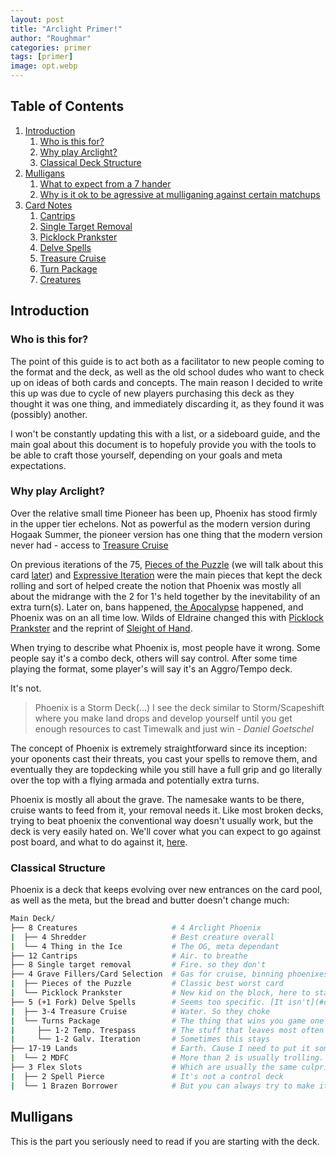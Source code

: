```yaml
---
layout: post
title: "Arclight Primer!"
author: "Roughmar"
categories: primer
tags: [primer]
image: opt.webp
---
```


## Table of Contents

1. [Introduction](#introduction)
   1. [Who is this for?](#who-is-this-for)
   2. [Why play Arclight?](#why-play-arclight)
   3. [Classical Deck Structure](#classical_structure)
2. [Mulligans](#mulligans)
   1. [What to expect from a 7 hander](#7hander)
   2. [Why is it ok to be agressive at mulliganing against certain matchups](#aggro-mulligan)
3. [Card Notes](#card-notes)
   1. [Cantrips](#cantrips)
   2. [Single Target Removal](#single-target)
   3. [Picklock Prankster](#picklock-prankster)
   4. [Delve Spells](#delve-spells)
   5. [Treasure Cruise](#treasure-cruise)
   6. [Turn Package](#turn-package)
   7. [Creatures](#creatures)


## Introduction

### Who is this for?

The point of this guide is to act both as a facilitator to new people coming to the format and the deck, as well as the old school dudes who want to check up on ideas of both cards and concepts.
The main reason I decided to write this up was due to cycle of new players purchasing this deck as they thought it was one thing, and immediately discarding it, as they found it was (possibly) another.

I won't be constantly updating this with a list, or a sideboard guide, and the main goal about this document is to hopefuly provide you with the tools to be able to craft those yourself, depending on your goals and meta expectations.

### Why play Arclight?

Over the relative small time Pioneer has been up, Phoenix has stood firmly in the upper tier echelons.
Not as powerful as the modern version during Hogaak Summer, the pioneer version has one thing that the modern version never had - access to [Treasure Cruise](https://scryfall.com/card/otc/120/treasure-cruise)

On previous iterations of the 75, [Pieces of the Puzzle](https://scryfall.com/card/soi/78/pieces-of-the-puzzle) (we will talk about this card [later](#pieces-of-the-puzzle)) and [Expressive Iteration](https://scryfall.com/card/stx/186/expressive-iteration) were the main pieces that kept the deck rolling and sort of helped create the notion that Phoenix was mostly all about the midrange with the 2 for 1's held together by the inevitability of an extra turn(s).
Later on, bans happened, [the Apocalypse](https://scryfall.com/card/dmu/107/sheoldred-the-apocalypse) happened, and Phoenix was on an all time low.
Wilds of Eldraine changed this with [Picklock Prankster](https://scryfall.com/card/woe/64/picklock-prankster-free-the-fae) and the reprint of [Sleight of Hand](https://scryfall.com/card/woe/67/sleight-of-hand).


When trying to describe what Phoenix is, most people have it wrong. Some people say it's a combo deck, others will say control. After some time playing the format, some player's will say it's an Aggro/Tempo deck.

It's not.

>Phoenix is a Storm Deck(...) I see the deck similar to Storm/Scapeshift where you make land drops and develop yourself until you get enough resources to cast Timewalk and just win - _Daniel Goetschel_

The concept of Phoenix is extremely straightforward since its inception: your oponents cast their threats, you cast your spells to remove them, and eventually they are topdecking while you still have a full grip and go literally over the top with a flying armada and potentially extra turns.

Phoenix is mostly all about the grave. The namesake wants to be there, cruise wants to feed from it, your removal needs it.
Like most broken decks, trying to beat phoenix the conventional way doesn't usually work, but the deck is very easily hated on. We'll cover what you can expect to go against post board, and what to do against it, [here](#problem-cards).


### Classical Structure

Phoenix is a deck that keeps evolving over new entrances on the card pool, as well as the meta, but the bread and butter doesn't change much:

```bash
Main Deck/
├── 8 Creatures                     # 4 Arclight Phoenix
|  ├── 4 Shredder                   # Best creature overall
|  └── 4 Thing in the Ice           # The OG, meta dependant
├── 12 Cantrips                     # Air. to breathe
├── 8 Single target removal         # Fire. so they don't
├── 4 Grave Fillers/Card Selection  # Gas for cruise, binning phoenixes and threat prep
|  ├── Pieces of the Puzzle         # Classic best worst card
|  └── Picklock Prankster           # New kid on the block, here to stay
├── 5 (+1 Fork) Delve Spells        # Seems too specific. [It isn't](#delve-spells).
|  ├── 3-4 Treasure Cruise          # Water. So they choke
|  └── Turns Package                # The thing that wins you game one
|     ├── 1-2 Temp. Trespass        # The stuff that leaves most often game 2
|     └── 1-2 Galv. Iteration       # Sometimes this stays
├── 17-19 Lands                     # Earth. Cause I need to put it somewhere
|  └── 2 MDFC                       # More than 2 is usually trolling. Can be cool cause you can see them with the Grave Fillers                     
├── 3 Flex Slots                    # Which are usually the same culprits
|  ├── 2 Spell Pierce               # It's not a control deck
|  └── 1 Brazen Borrower            # But you can always try to make it act like one.
```

## Mulligans

This is the part you seriously need to read if you are starting with the deck.